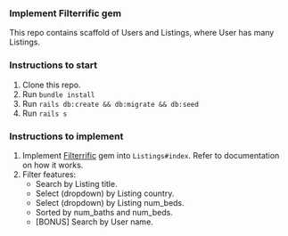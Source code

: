 ### Implement Filterrific gem

This repo contains scaffold of Users and Listings, where User has many Listings.

### Instructions to start
1. Clone this repo.
2. Run `bundle install`
3. Run `rails db:create && db:migrate && db:seed`
4. Run `rails s`

### Instructions to implement
1. Implement [Filterrific](https://github.com/jhund/filterrific) gem into `Listings#index`. Refer to documentation on how it works.
2. Filter features:
    * Search by Listing title.
    * Select (dropdown) by Listing country.
    * Select (dropdown) by Listing num_beds.
    * Sorted by num_baths and num_beds.
    * [BONUS] Search by User name.
